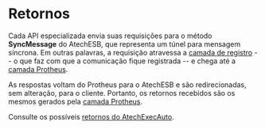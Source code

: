 # Retornos

Cada API especializada envia suas requisições para o método **SyncMessage** do AtechESB, que representa um túnel para mensagem síncrona.
Em outras palavras, a requisição atravessa a [camada de registro](https://stoplight.io/p/docs/gh/atechgustavo/AtechESB) -- o que faz com que a comunicação fique registrada -- e chega até a [camada Protheus](https://stoplight.io/p/docs/gh/atechgustavo/AtechExecAuto).

As respostas voltam do Protheus para o AtechESB e são redirecionadas, sem alteração, para o cliente. Portanto, os retornos recebidos são os mesmos gerados pela [camada Protheus](https://stoplight.io/p/docs/gh/atechgustavo/AtechExecAuto).

Consulte os possíveis [retornos do AtechExecAuto](https://stoplight.io/p/docs/gh/atechgustavo/atechexecauto/docs/Retornos.md).